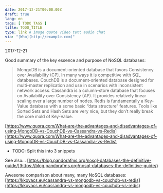 ```yaml
---
date: 2017-12-21T00:00:00Z
draft: true
lang: en
tags: [ TODO_TAGS ]
title: TODO_TITLE
type: link # image quote video text audio chat
via: "[Who](http://example.com)"
---
```



2017-12-21

Good summary of the key essence and purpose of NoSQL databases:

> MongoDB is a document-oriented database that favors Consistency over Availability (CP). In many ways it is competitive with SQL databases.
CouchDB is a document-oriented database designed for multi-master replication and use in scenarios with inconsistent network access.
Cassandra is a column-store database that focuses on Availability over Consistency (AP). It provides relatively linear scaling over a large number of nodes.
Redis is fundamentally a Key-Value database with a some basic “data structure” features. Tools like Sorted Sets and Hash Sets are very nice, but they don’t really break the core mold of Key-Value.

[https://www.quora.com/What-are-the-advantages-and-disadvantages-of-using-MongoDB-vs-CouchDB-vs-Cassandra-vs-Redis](https://www.quora.com/What-are-the-advantages-and-disadvantages-of-using-MongoDB-vs-CouchDB-vs-Cassandra-vs-Redis)

* TODO: Split this into 3 snippets

See also…
[https://blog.pandorafms.org/nosql-databases-the-definitive-guide/](https://blog.pandorafms.org/nosql-databases-the-definitive-guide/)

Awesome comparison about many, many NoSQL databases:
[https://kkovacs.eu/cassandra-vs-mongodb-vs-couchdb-vs-redis](https://kkovacs.eu/cassandra-vs-mongodb-vs-couchdb-vs-redis)

